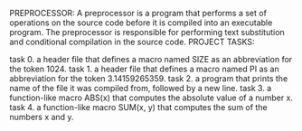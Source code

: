 PREPROCESSOR:
A preprocessor is a program that performs a set of operations on the source code before
it is compiled into an executable program. The preprocessor is responsible for performing
text substitution and conditional compilation in the source code.
PROJECT TASKS:

task 0.  a header file that defines a macro named SIZE as an abbreviation for the token 1024.
task 1.  a header file that defines a macro named PI as an abbreviation for the token 3.14159265359.
task 2.  a program that prints the name of the file it was compiled from, followed by a new line.
task 3.  a function-like macro ABS(x) that computes the absolute value of a number x.
task 4.  a function-like macro SUM(x, y) that computes the sum of the numbers x and y.
